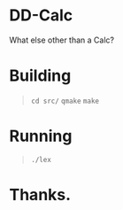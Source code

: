 # DD-Calc
What else other than a Calc?

# Building
> `cd src/`
> `qmake`
> `make`

# Running
> `./lex`

# Thanks.
